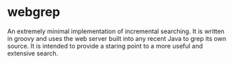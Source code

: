 # webgrep

An extremely minimal implementation of incremental searching.
It is written in groovy and uses the web server built into any recent Java
to grep its own source. It is intended to provide a staring point to a
more useful and extensive search.
